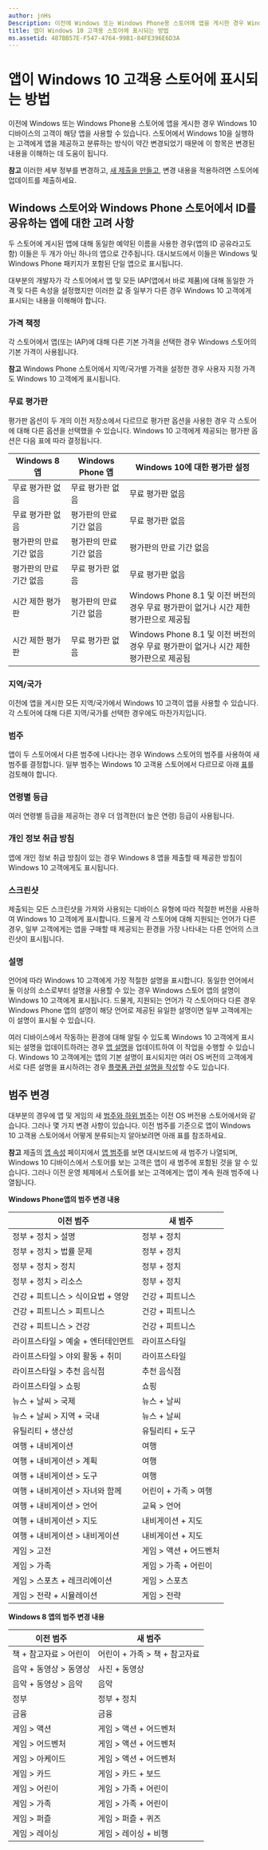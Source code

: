 ```yaml
---
author: jnHs
Description: 이전에 Windows 또는 Windows Phone용 스토어에 앱을 게시한 경우 Windows 10 디바이스의 고객이 해당 앱을 사용할 수 있습니다.
title: 앱이 Windows 10 고객용 스토어에 표시되는 방법
ms.assetid: 487BB57E-F547-4764-99B1-84FE396E6D3A
---
```


# 앱이 Windows 10 고객용 스토어에 표시되는 방법


이전에 Windows 또는 Windows Phone용 스토어에 앱을 게시한 경우 Windows 10 디바이스의 고객이 해당 앱을 사용할 수 있습니다. 스토어에서 Windows 10을 실행하는 고객에게 앱을 제공하고 분류하는 방식이 약간 변경되었기 때문에 이 항목은 변경된 내용을 이해하는 데 도움이 됩니다.

**참고** 이러한 세부 정부를 변경하고, [새 제출을 만들고](app-submissions.md), 변경 내용을 적용하려면 스토어에 업데이트를 제출하세요.

 

## Windows 스토어와 Windows Phone 스토어에서 ID를 공유하는 앱에 대한 고려 사항


두 스토어에 게시된 앱에 대해 동일한 예약된 이름을 사용한 경우(앱의 ID 공유라고도 함) 이들은 두 개가 아닌 하나의 앱으로 간주됩니다. 대시보드에서 이들은 Windows 및 Windows Phone 패키지가 포함된 단일 앱으로 표시됩니다.

대부분의 개발자가 각 스토어에서 앱 및 모든 IAP(앱에서 바로 제품)에 대해 동일한 가격 및 다른 속성을 설정했지만 이러한 값 중 일부가 다른 경우 Windows 10 고객에게 표시되는 내용을 이해해야 합니다.

### 가격 책정
각 스토어에서 앱(또는 IAP)에 대해 다른 기본 가격을 선택한 경우 Windows 스토어의 기본 가격이 사용됩니다.

**참고** Windows Phone 스토어에서 지역/국가별 가격을 설정한 경우 사용자 지정 가격도 Windows 10 고객에게 표시됩니다.

### 무료 평가판
평가판 옵션이 두 개의 이전 저장소에서 다르므로 평가판 옵션을 사용한 경우 각 스토어에 대해 다른 옵션을 선택했을 수 있습니다. Windows 10 고객에게 제공되는 평가판 옵션은 다음 표에 따라 결정됩니다.

| Windows 8 앱       | Windows Phone 앱   | Windows 10에 대한 평가판 설정                                                  |
|---------------------|---------------------|-------------------------------------------------------------------------------|
| 무료 평가판 없음       | 무료 평가판 없음       | 무료 평가판 없음                                                                 |
| 무료 평가판 없음       | 평가판의 만료 기간 없음 | 무료 평가판 없음                                                                 |
| 평가판의 만료 기간 없음 | 평가판의 만료 기간 없음 | 평가판의 만료 기간 없음                                                           |
| 평가판의 만료 기간 없음 | 무료 평가판 없음       | 무료 평가판 없음                                                                 |
| 시간 제한 평가판  | 평가판의 만료 기간 없음 | Windows Phone 8.1 및 이전 버전의 경우 무료 평가판이 없거나 시간 제한 평가판으로 제공됨 |
| 시간 제한 평가판  | 무료 평가판 없음       | Windows Phone 8.1 및 이전 버전의 경우 무료 평가판이 없거나 시간 제한 평가판으로 제공됨 |

### 지역/국가
이전에 앱을 게시한 모든 지역/국가에서 Windows 10 고객이 앱을 사용할 수 있습니다. 각 스토어에 대해 다른 지역/국가를 선택한 경우에도 마찬가지입니다.

### 범주
앱이 두 스토어에서 다른 범주에 나타나는 경우 Windows 스토어의 범주를 사용하여 새 범주를 결정합니다. 일부 범주는 Windows 10 고객용 스토어에서 다르므로 아래 [표](#cat)를 검토해야 합니다.

### 연령별 등급
여러 연령별 등급을 제공하는 경우 더 엄격한(더 높은 연령) 등급이 사용됩니다.

### 개인 정보 취급 방침
앱에 개인 정보 취급 방침이 있는 경우 Windows 8 앱을 제출할 때 제공한 방침이 Windows 10 고객에게도 표시됩니다.

### 스크린샷
제출되는 모든 스크린샷을 가져와 사용되는 디바이스 유형에 따라 적절한 버전을 사용하여 Windows 10 고객에게 표시합니다. 드물게 각 스토어에 대해 지원되는 언어가 다른 경우, 일부 고객에게는 앱을 구매할 때 제공되는 환경을 가장 나타내는 다른 언어의 스크린샷이 표시됩니다.

### 설명
언어에 따라 Windows 10 고객에게 가장 적절한 설명을 표시합니다. 동일한 언어에서 둘 이상의 소스로부터 설명을 사용할 수 있는 경우 Windows 스토어 앱의 설명이 Windows 10 고객에게 표시됩니다. 드물게, 지원되는 언어가 각 스토어마다 다른 경우 Windows Phone 앱의 설명이 해당 언어로 제공된 유일한 설명이면 일부 고객에게는 이 설명이 표시될 수 있습니다.

여러 디바이스에서 작동하는 환경에 대해 알릴 수 있도록 Windows 10 고객에게 표시되는 설명을 업데이트하려는 경우 [앱 설명](create-app-descriptions.md)을 업데이트하여 이 작업을 수행할 수 있습니다. Windows 10 고객에게는 앱의 기본 설명이 표시되지만 여러 OS 버전의 고객에게 서로 다른 설명을 표시하려는 경우 [플랫폼 관련 설명을 작성](create-platform-specific-descriptions.md)할 수도 있습니다.

## 범주 변경


대부분의 경우에 앱 및 게임의 새 [범주와 하위 범주](category-and-subcategory-table.md)는 이전 OS 버전용 스토어에서와 같습니다. 그러나 몇 가지 변경 사항이 있습니다. 이전 범주를 기준으로 앱이 Windows 10 고객용 스토어에서 어떻게 분류되는지 알아보려면 아래 표를 참조하세요.

**참고** 제출의 [앱 속성](enter-app-properties.md) 페이지에서 [앱 범주](category-and-subcategory-table.md)를 보면 대시보드에 새 범주가 나열되며, Windows 10 디바이스에서 스토어를 보는 고객은 앱이 새 범주에 포함된 것을 알 수 있습니다. 그러나 이전 운영 체제에서 스토어를 보는 고객에게는 앱이 계속 원래 범주에 나열됩니다.


**Windows Phone앱의 범주 변경 내용**

| 이전 범주                       | 새 범주                  |
|-----------------------------------------|-------------------------------|
| 정부 + 정치 &gt; 설명   | 정부 + 정치         |
| 정부 + 정치 &gt; 법률 문제 | 정부 + 정치         |
| 정부 + 정치 &gt; 정치     | 정부 + 정치         |
| 정부 + 정치 &gt; 리소스    | 정부 + 정치         |
| 건강 + 피트니스 &gt; 식이요법 + 영양  | 건강 + 피트니스              |
| 건강 + 피트니스 &gt; 피트니스           | 건강 + 피트니스              |
| 건강 + 피트니스 &gt; 건강            | 건강 + 피트니스              |
| 라이프스타일 &gt; 예술 + 엔터테인먼트      | 라이프스타일                     |
| 라이프스타일 &gt; 야외 활동 + 취미              | 라이프스타일                     |
| 라이프스타일 &gt; 추천 음식점            | 추천 음식점                 |
| 라이프스타일 &gt; 쇼핑                 | 쇼핑                      |
| 뉴스 + 날씨 &gt; 국제       | 뉴스 + 날씨                |
| 뉴스 + 날씨 &gt; 지역 + 국내    | 뉴스 + 날씨                |
| 유틸리티 + 생산성                | 유틸리티 + 도구             |
| 여행 + 내비게이션                     | 여행                        |
| 여행 + 내비게이션 &gt; 계획       | 여행                        |
| 여행 + 내비게이션 &gt; 도구          | 여행                        |
| 여행 + 내비게이션 &gt; 자녀와 함께      | 어린이 + 가족 &gt; 여행     |
| 여행 + 내비게이션 &gt; 언어       | 교육 &gt; 언어       |
| 여행 + 내비게이션 &gt; 지도        | 내비게이션 + 지도             |
| 여행 + 내비게이션 &gt; 내비게이션     | 내비게이션 + 지도             |
| 게임 &gt; 고전                     | 게임 &gt; 액션 + 어드벤처 |
| 게임 &gt; 가족                       | 게임 &gt; 가족 + 어린이      |
| 게임 &gt; 스포츠 + 레크리에이션          | 게임 &gt; 스포츠             |
| 게임 &gt; 전략 + 시뮬레이션        | 게임 &gt; 전략           |

 

**Windows 8 앱의 범주 변경 내용**

| 이전 범주           | 새 범주                         |
|-----------------------------|--------------------------------------|
| 책 + 참고자료 &gt; 어린이 | 어린이 + 가족 &gt; 책 + 참고자료 |
| 음악 + 동영상 &gt; 동영상   | 사진 + 동영상                        |
| 음악 + 동영상 &gt; 음악   | 음악                                |
| 정부                  | 정부 + 정치                |
| 금융                     | 금융                     |
| 게임 &gt; 액션           | 게임 &gt; 액션 + 어드벤처        |
| 게임 &gt; 어드벤처        | 게임 &gt; 액션 + 어드벤처        |
| 게임 &gt; 아케이드           | 게임 &gt; 액션 + 어드벤처        |
| 게임 &gt; 카드             | 게임 &gt; 카드 + 보드              |
| 게임 &gt; 어린이             | 게임 &gt; 가족 + 어린이             |
| 게임 &gt; 가족           | 게임 &gt; 가족 + 어린이             |
| 게임 &gt; 퍼즐           | 게임 &gt; 퍼즐 + 퀴즈           |
| 게임 &gt; 레이싱           | 게임 &gt; 레이싱 + 비행           |


<!--HONumber=May16_HO2-->


